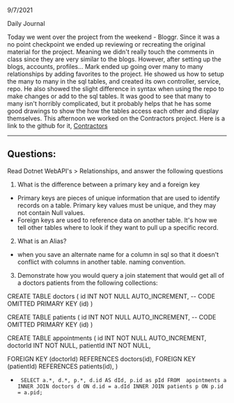 9/7/2021

Daily Journal

Today we went over the project from the weekend - Bloggr. Since it was a no point checkpoint we ended up reviewing or recreating the original material for the project. Meaning we didn't really touch the comments in class since they are very similar to the blogs. However, after setting up the blogs, accounts, profiles... Mark ended up going over many to many relationships by adding favorites to the project. He showed us how to setup the many to many in the sql tables, and created its own controller, service, repo. He also showed the slight difference in syntax when using the repo to make changes or add to the sql tables. It was good to see that many to many isn't horribly complicated, but it probably helps that he has some good drawings to show the how the tables access each other and display themselves. This afternoon we worked on the Contractors project. Here is a link to the github for it, [Contractors](https://github.com/ChesterJGreen/contracted)

---

Questions:
---

Read Dotnet WebAPI's > Relationships, and answer the following questions
1. What is the difference between a primary key and a foreign key
- Primary keys are pieces of unique information that are used to identify records on a table. Primary key values must be unique, and they may not contain Null values.
- Foreign keys are used to reference data on another table. It's how we tell other tables where to look if they want to pull up a specific record. 
2. What is an Alias?
- when you save an alternate name for a column in sql so that it doesn't conflict with columns in another table. naming convention.

3. Demonstrate how you would query a join statement that would get all of a doctors patients from the following collections:

CREATE TABLE doctors (
  id INT NOT NULL AUTO_INCREMENT,
  -- CODE OMITTED
  PRIMARY KEY (id)
)

CREATE TABLE patients (
  id INT NOT NULL AUTO_INCREMENT,
  -- CODE OMITTED
  PRIMARY KEY (id)
)

CREATE TABLE appointments (
  id INT NOT NULL AUTO_INCREMENT,
  doctorId INT NOT NULL,
  patientId INT NOT NULL,

  FOREIGN KEY (doctorId)
    REFERENCES doctors(id),
  FOREIGN KEY (patientId)
    REFERENCES patients(id),
)

- ``
SELECT
a.*,
d.*,
p.*,
d.id AS dId,
p.id as pId
FROM 
apointments a
INNER JOIN doctors d ON d.id = a.dId
INNER JOIN patients p ON p.id = a.pid;``

